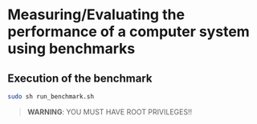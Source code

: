 # Measuring/Evaluating the performance of a computer system using benchmarks

## Execution of the benchmark
```bash
sudo sh run_benchmark.sh
```

>**WARNING**: YOU MUST HAVE ROOT PRIVILEGES!!
